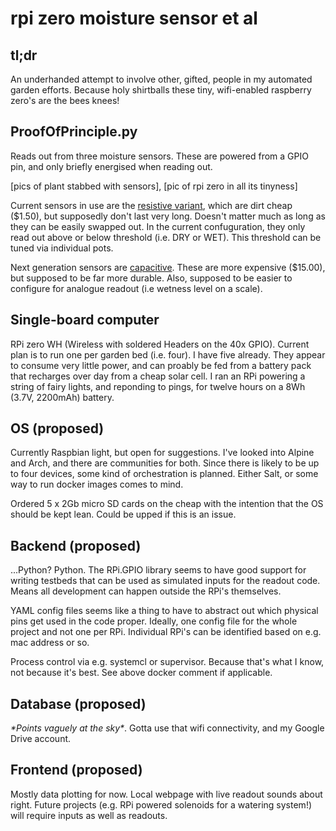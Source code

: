 # rpi zero moisture sensor et al

## tl;dr
An underhanded attempt to involve other, gifted, people in my automated garden efforts. Because holy shirtballs these tiny, wifi-enabled raspberry zero's are the bees knees! 

## ProofOfPrinciple.py
Reads out from three moisture sensors. These are powered from a GPIO pin, and only briefly energised when reading out.

[pics of plant stabbed with sensors], [pic of rpi zero in all its tinyness]

Current sensors in use are the [resistive variant](https://www.auselectronicsdirect.com.au/soil-moisture-sensor-module-for-arduino-projects), which are dirt cheap ($1.50), but supposedly don't last very long. Doesn't matter much as long as they can be easily swapped out. In the current confuguration, they only read out above or below threshold (i.e. DRY or WET). This threshold can be tuned via individual pots.

Next generation sensors are [capacitive](https://thepihut.com/products/gravity-analog-capacitive-soil-moisture-sensor-corrosion-resistant). These are more expensive ($15.00), but supposed to be far more durable. Also, supposed to be easier to configure for analogue readout (i.e wetness level on a scale).

## Single-board computer
RPi zero WH (Wireless with soldered Headers on the 40x GPIO). Current plan is to run one per garden bed (i.e. four). I have five already. They appear to consume very little power, and can proably be fed from a battery pack that recharges over day from a cheap solar cell. I ran an RPi powering a string of fairy lights, and reponding to pings, for twelve hours on a 8Wh (3.7V, 2200mAh) battery.

## OS (proposed)
Currently Raspbian light, but open for suggestions. I've looked into Alpine and Arch, and there are communities for both. Since there is likely to be up to four devices, some kind of orchestration is planned. Either Salt, or some way to run docker images comes to mind. 

Ordered 5 x 2Gb micro SD cards on the cheap with the intention that the OS should be kept lean. Could be upped if this is an issue. 

## Backend (proposed)
...Python? Python. The RPi.GPIO library seems to have good support for writing testbeds that can be used as simulated inputs for the readout code. Means all development can happen outside the RPi's themselves. 

YAML config files seems like a thing to have to abstract out which physical pins get used in the code proper. Ideally, one config file for the whole project and not one per RPi. Individual RPi's can be identified based on e.g. mac address or so. 

Process control via e.g. systemcl or supervisor. Because that's what I know, not because it's best. See above docker comment if applicable. 

## Database (proposed)
*\*Points vaguely at the sky\**. Gotta use that wifi connectivity, and my Google Drive account.

## Frontend (proposed)
Mostly data plotting for now. Local webpage with live readout sounds about right. Future projects (e.g. RPi powered solenoids for a watering system!) will require inputs as well as readouts. 
